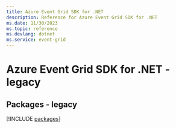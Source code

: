 ```yaml
---
title: Azure Event Grid SDK for .NET
description: Reference for Azure Event Grid SDK for .NET
ms.date: 11/30/2023
ms.topic: reference
ms.devlang: dotnet
ms.service: event-grid
---
```

# Azure Event Grid SDK for .NET - legacy
## Packages - legacy
[!INCLUDE [packages](event-grid-index.md)]